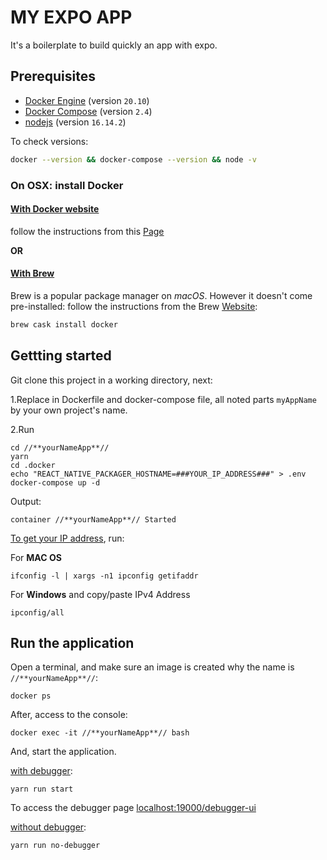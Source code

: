 # MY EXPO APP

It's a boilerplate to build quickly an app with expo.

## Prerequisites

- [Docker Engine](https://docs.docker.com/engine/) (version `20.10`)
- [Docker Compose](https://docs.docker.com/compose/) (version `2.4`)
- [nodejs](https://nodejs.org/en/) (version `16.14.2`)

To check versions:
```sh
docker --version && docker-compose --version && node -v
```

### On OSX: install Docker

#### <u>With Docker website</u>

follow the instructions from this [Page](https://docs.docker.com/get-docker/)

**OR**

#### <u>With Brew</u>

Brew is a popular package manager on *macOS*.
However it doesn't come pre-installed: follow the instructions from the Brew [Website](https://brew.sh/index_fr):

```sh
brew cask install docker
```

## Gettting started

Git clone this project in a working directory, next:

1.Replace in Dockerfile and docker-compose file, all noted parts `myAppName` by your own project's name.

2.Run
```
cd //**yourNameApp**//
yarn
cd .docker
echo "REACT_NATIVE_PACKAGER_HOSTNAME=###YOUR_IP_ADDRESS###" > .env 
docker-compose up -d 
```

Output:
```
container //**yourNameApp**// Started 
```
<u>To get your IP address</u>, run:

For **MAC OS**
```
ifconfig -l | xargs -n1 ipconfig getifaddr
```

For **Windows** and copy/paste IPv4 Address
```
ipconfig/all
```
## Run the application 

Open a terminal, and make sure an image is created why the name is `//**yourNameApp**//`:

```
docker ps
```

After, access to the console:

```
docker exec -it //**yourNameApp**// bash
```

And, start the application.

<u>with debugger</u>:
```
yarn run start
```
To access the debugger page [localhost:19000/debugger-ui](http://localhost:8081/debugger-ui/)

<u>without debugger</u>:
```
yarn run no-debugger
```